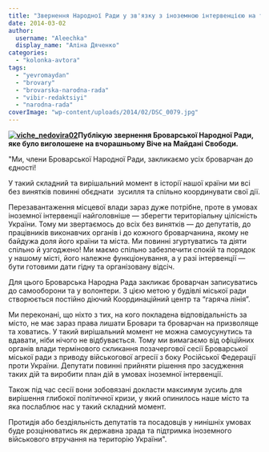 ```yaml
---
title: "Звернення Народної Ради у зв'язку з іноземною інтервенцією на територію України"
date: 2014-03-02
author: 
  username: "Aleechka"
  display_name: "Аліна Дяченко"
categories: 
  - "kolonka-avtora"
tags: 
  - "yevromaydan"
  - "brovary"
  - "brovarska-narodna-rada"
  - "vibir-redaktsiyi"
  - "narodna-rada"
coverImage: "wp-content/uploads/2014/02/DSC_0079.jpg"
---
```


**[![viche_nedovira02](https://mpz.brovary.org/wp-content/uploads/2014/03/viche_nedovira021.jpg)](https://mpz.brovary.org/wp-content/uploads/2014/03/viche_nedovira021.jpg)Публікую звернення Броварської Народної Ради, яке було виголошене на вчорашньому Віче на Майдані Свободи.**

"Ми, члени Броварської Народної Ради, закликаємо усіх броварчан до єдності!

У такий складний та вирішальний момент в історії нашої країни ми всі без винятків повинні обєднати  зусилля та спільно координувати свої дії.

Перезавантаження місцевої влади зараз дуже потрібне, проте в умовах іноземної інтервенції найголовніше — зберегти територіальну цілісність України. Тому ми звертаємось до всіх без винятків — до депутатів, до працівників виконавчих органів і до кожного броварчанина, якому не байдужа доля його країни та міста. Ми повинні згуртуватись та діяти спільно й узгоджено! Ми маємо спільно забезпечити спокій та порядок у нашому місті, його належне функціонування, а у разі інтервенції — бути готовими дати гідну та організовану відсіч.

Для цього Броварська Народна Рада закликає броварчан записуватись до самооборони та у волонтери. З цією метою у будівлі міської ради створюється постійно діючий Координаційний центр та “гаряча лінія”.

Ми переконані, що ніхто з тих, на кого покладена відповідальність за місто, не має зараз права лишати Бровари та броварчан на призволяще та ховатись. У такий вирішальний момент не можна самоусунутись та вдавати, ніби нічого не відбувається. Тому ми вимагаємо від офіційних органів влади термінового скликання позачергової сесії Броварської міської ради з приводу військогової агресії з боку Російської Федерації проти України. Депутати повинні прийняти рішення про засудження таких дій та виробити план дій в умовах іноземної інтервенції.

Також під час сесії вони зобовязані докласти максимум зусиль для вирішення глибокої політичної кризи, у який опинилось наше місто та яка послаблює нас у такий складний момент.

Протидія або бездіяльність депутатів та посадовців у нинішніх умовах буде розцінюватись як державна зрада та підтримка іноземного військового втручання на територію України".
